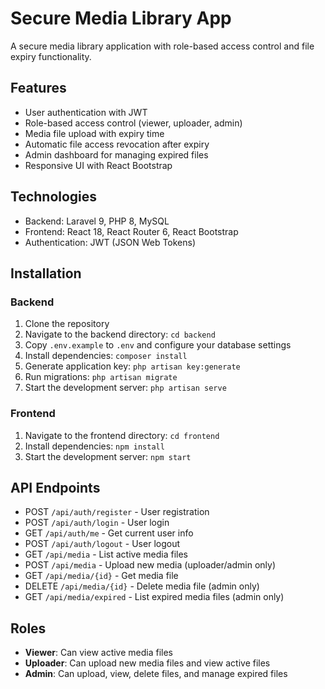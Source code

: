 # Secure Media Library App

A secure media library application with role-based access control and file expiry functionality.

## Features

- User authentication with JWT
- Role-based access control (viewer, uploader, admin)
- Media file upload with expiry time
- Automatic file access revocation after expiry
- Admin dashboard for managing expired files
- Responsive UI with React Bootstrap

## Technologies

- Backend: Laravel 9, PHP 8, MySQL
- Frontend: React 18, React Router 6, React Bootstrap
- Authentication: JWT (JSON Web Tokens)

## Installation

### Backend

1. Clone the repository
2. Navigate to the backend directory: `cd backend`
3. Copy `.env.example` to `.env` and configure your database settings
4. Install dependencies: `composer install`
5. Generate application key: `php artisan key:generate`
6. Run migrations: `php artisan migrate`
7. Start the development server: `php artisan serve`

### Frontend

1. Navigate to the frontend directory: `cd frontend`
2. Install dependencies: `npm install`
3. Start the development server: `npm start`

## API Endpoints

- POST `/api/auth/register` - User registration
- POST `/api/auth/login` - User login
- GET `/api/auth/me` - Get current user info
- POST `/api/auth/logout` - User logout
- GET `/api/media` - List active media files
- POST `/api/media` - Upload new media (uploader/admin only)
- GET `/api/media/{id}` - Get media file
- DELETE `/api/media/{id}` - Delete media file (admin only)
- GET `/api/media/expired` - List expired media files (admin only)

## Roles

- **Viewer**: Can view active media files
- **Uploader**: Can upload new media files and view active files
- **Admin**: Can upload, view, delete files, and manage expired files